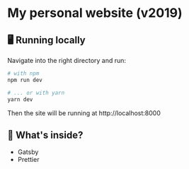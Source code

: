 # My personal website (v2019)

## 🖥 Running locally

Navigate into the right directory and run:

```sh
# with npm
npm run dev

# ... or with yarn
yarn dev
```

Then the site will be running at http://localhost:8000

## 🤔 What's inside?

- Gatsby
- Prettier

